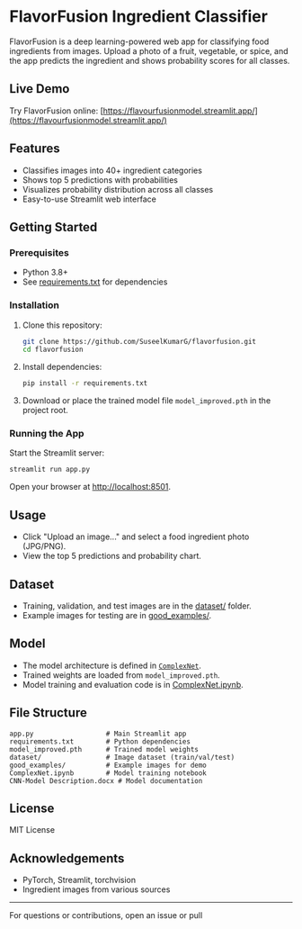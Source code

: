 # FlavorFusion Ingredient Classifier

FlavorFusion is a deep learning-powered web app for classifying food ingredients from images. Upload a photo of a fruit, vegetable, or spice, and the app predicts the ingredient and shows probability scores for all classes.

## Live Demo

Try FlavorFusion online: [https://flavourfusionmodel.streamlit.app/](https://flavourfusionmodel.streamlit.app/)

## Features

- Classifies images into 40+ ingredient categories
- Shows top 5 predictions with probabilities
- Visualizes probability distribution across all classes
- Easy-to-use Streamlit web interface

## Getting Started

### Prerequisites

- Python 3.8+
- See [requirements.txt](requirements.txt) for dependencies

### Installation

1. Clone this repository:
    ```sh
    git clone https://github.com/SuseelKumarG/flavorfusion.git
    cd flavorfusion
    ```

2. Install dependencies:
    ```sh
    pip install -r requirements.txt
    ```

3. Download or place the trained model file `model_improved.pth` in the project root.

### Running the App

Start the Streamlit server:
```sh
streamlit run app.py
```

Open your browser at [http://localhost:8501](http://localhost:8501).

## Usage

- Click "Upload an image..." and select a food ingredient photo (JPG/PNG).
- View the top 5 predictions and probability chart.

## Dataset

- Training, validation, and test images are in the [dataset/](dataset/) folder.
- Example images for testing are in [good_examples/](good_examples/).

## Model

- The model architecture is defined in [`ComplexNet`](app.py).
- Trained weights are loaded from `model_improved.pth`.
- Model training and evaluation code is in [ComplexNet.ipynb](ComplexNet.ipynb).

## File Structure

```
app.py                  # Main Streamlit app
requirements.txt        # Python dependencies
model_improved.pth      # Trained model weights
dataset/                # Image dataset (train/val/test)
good_examples/          # Example images for demo
ComplexNet.ipynb        # Model training notebook
CNN-Model Description.docx # Model documentation
```

## License

MIT License

## Acknowledgements

- PyTorch, Streamlit, torchvision
- Ingredient images from various sources

---

For questions or contributions, open an issue or pull